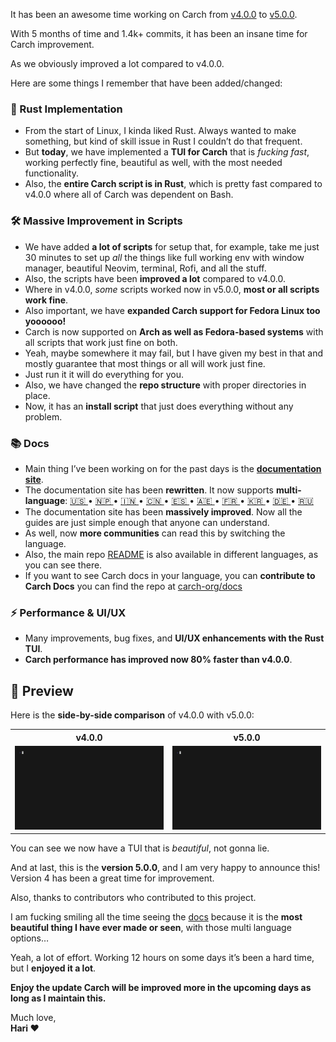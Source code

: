 It has been an awesome time working on Carch from [v4.0.0](https://github.com/harilvfs/carch/releases/tag/v4.0.0) to [v5.0.0](https://github.com/harilvfs/carch/releases/tag/v5.0.0).

With 5 months of time and 1.4k+ commits, it has been an insane time for Carch improvement.

As we obviously improved a lot compared to v4.0.0.

Here are some things I remember that have been added/changed:

### 🚀 Rust Implementation

- From the start of Linux, I kinda liked Rust. Always wanted to make something, but kind of skill issue in Rust I couldn’t do that frequent.
- But **today**, we have implemented a **TUI for Carch** that is *fucking fast*, working perfectly fine, beautiful as well, with the most needed functionality.
- Also, the **entire Carch script is in Rust**, which is pretty fast compared to v4.0.0 where all of Carch was dependent on Bash.

### 🛠️ Massive Improvement in Scripts

- We have added **a lot of scripts** for setup that, for example, take me just 30 minutes to set up *all* the things like full working env with window manager, beautiful Neovim, terminal, Rofi, and all the stuff.
- Also, the scripts have been **improved a lot** compared to v4.0.0.
- Where in v4.0.0, *some* scripts worked now in v5.0.0, **most or all scripts work fine**.
- Also important, we have **expanded Carch support for Fedora Linux too yoooooo!**
- Carch is now supported on **Arch as well as Fedora-based systems** with all scripts that work just fine on both.
- Yeah, maybe somewhere it may fail, but I have given my best in that and mostly guarantee that most things or all will work just fine.
- Just run it it will do everything for you.
- Also, we have changed the **repo structure** with proper directories in place.
- Now, it has an **install script** that just does everything without any problem.

### 📚 Docs

- Main thing I’ve been working on for the past days is the **[documentation site](https://carch.chalisehari.com.np)**.
- The documentation site has been **rewritten**. It now supports **multi-language**: [ 🇺🇸 ](https://carch.chalisehari.com.np) • [ 🇳🇵 ](https://carch.chalisehari.com.np/ne/) • [ 🇮🇳 ](https://carch.chalisehari.com.np/hi/) • [ 🇨🇳 ](https://carch.chalisehari.com.np/zh/) • [ 🇪🇸 ](https://carch.chalisehari.com.np/es/) • [ 🇦🇪 ](https://carch.chalisehari.com.np/ar/) • [ 🇫🇷 ](https://carch.chalisehari.com.np/fr/) • [ 🇰🇷 ](https://carch.chalisehari.com.np/ko/) • [ 🇩🇪 ](https://carch.chalisehari.com.np/de/) • [ 🇷🇺 ](https://carch.chalisehari.com.np/ru/)
- The documentation site has been **massively improved**. Now all the guides are just simple enough that anyone can understand.
- As well, now **more communities** can read this by switching the language.
- Also, the main repo [README](https://github.com/harilvfs/carch/blob/main/.github/README.md) is also available in different languages, as you can see there.
- If you want to see Carch docs in your language, you can **contribute to Carch Docs** you can find the repo at [carch-org/docs](http://github.com/carch-org/docs)

### ⚡ Performance & UI/UX

- Many improvements, bug fixes, and **UI/UX enhancements with the Rust TUI**.
- **Carch performance has improved now 80% faster than v4.0.0**.

## 👀 Preview

Here is the **side-by-side comparison** of v4.0.0 with v5.0.0:

<div align="center">

<table>
  <tr>
    <th><strong>v4.0.0</strong></th>
    <th><strong>v5.0.0</strong></th>
  </tr>
  <tr>
    <td>
      <img src="https://raw.githubusercontent.com/harilvfs/assets/refs/heads/main/carch/preview_4.0.0.gif" width="100%" />
    </td>
    <td>
      <img src="https://raw.githubusercontent.com/harilvfs/assets/refs/heads/main/carch/preview_5.0.0.gif" width="100%" />
    </td>
  </tr>
</table>

</div>

You can see we now have a TUI that is *beautiful*, not gonna lie.

And at last, this is the **version 5.0.0**, and I am very happy to announce this!  
Version 4 has been a great time for improvement.

Also, thanks to contributors who contributed to this project.

I am fucking smiling all the time seeing the [docs](https://carch.chalisehari.com.np) because it is the **most beautiful thing I have ever made or seen**, with those multi language options…

Yeah, a lot of effort. Working 12 hours on some days it’s been a hard time, but I **enjoyed it a lot**.

**Enjoy the update Carch will be improved more in the upcoming days as long as I maintain this.**

Much love,  
**Hari ❤️**

